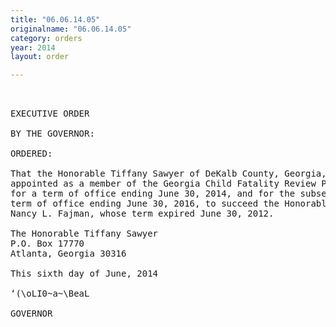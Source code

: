 ```yaml
---
title: "06.06.14.05"
originalname: "06.06.14.05"
category: orders
year: 2014
layout: order

---
```

<pre>
 

EXECUTIVE ORDER

BY THE GOVERNOR:

ORDERED:

That the Honorable Tiffany Sawyer of DeKalb County, Georgia, is
appointed as a member of the Georgia Child Fatality Review Panel,
for a term of office ending June 30, 2014, and for the subsequent
term of office ending June 30, 2016, to succeed the Honorable
Nancy L. Fajman, whose term expired June 30, 2012.

The Honorable Tiffany Sawyer
P.O. Box 17770
Atlanta, Georgia 30316

This sixth day of June, 2014

‘(\oLI0~a~\BeaL

GOVERNOR

</pre>
